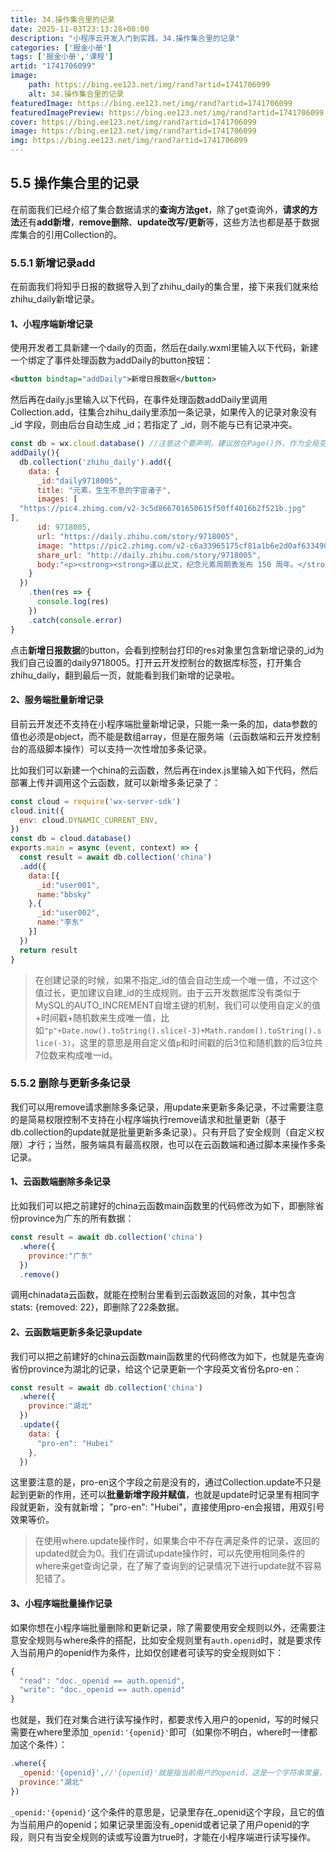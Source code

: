 ```yaml
---
title: 34.操作集合里的记录
date: 2025-11-03T23:13:28+08:00
description: "小程序云开发入门到实践，34.操作集合里的记录"
categories: ['掘金小册']
tags: ['掘金小册','课程']
artid: "1741706099"
image:
    path: https://bing.ee123.net/img/rand?artid=1741706099
    alt: 34.操作集合里的记录
featuredImage: https://bing.ee123.net/img/rand?artid=1741706099
featuredImagePreview: https://bing.ee123.net/img/rand?artid=1741706099
cover: https://bing.ee123.net/img/rand?artid=1741706099
image: https://bing.ee123.net/img/rand?artid=1741706099
img: https://bing.ee123.net/img/rand?artid=1741706099
---
```


## 5.5 操作集合里的记录
在前面我们已经介绍了集合数据请求的**查询方法get**，除了get查询外，**请求的方法**还有**add新增**，**remove删除**、**update改写/更新**等，这些方法也都是基于数据库集合的引用Collection的。

### 5.5.1 新增记录add
在前面我们将知乎日报的数据导入到了zhihu_daily的集合里，接下来我们就来给zhihu_daily新增记录。
#### 1、小程序端新增记录
使用开发者工具新建一个daily的页面，然后在daily.wxml里输入以下代码，新建一个绑定了事件处理函数为addDaily的button按钮：
```xml
<button bindtap="addDaily">新增日报数据</button>
```
然后再在daily.js里输入以下代码，在事件处理函数addDaily里调用Collection.add，往集合zhihu_daily里添加一条记录，如果传入的记录对象没有 _id 字段，则由后台自动生成 _id；若指定了 _id，则不能与已有记录冲突。
```javascript
const db = wx.cloud.database() //注意这个要声明，建议放在Page()外，作为全局变量
addDaily(){
  db.collection('zhihu_daily').add({
    data: {
      _id:"daily9718005",
      title: "元素，生生不息的宇宙诸子",
      images: [
  "https://pic4.zhimg.com/v2-3c5d866701650615f50ff4016b2f521b.jpg"
],
      id: 9718005,
      url: "https://daily.zhihu.com/story/9718005",
      image: "https://pic2.zhimg.com/v2-c6a33965175cf81a1b6e2d0af633490d.jpg",
      share_url: "http://daily.zhihu.com/story/9718005",
      body:"<p><strong><strong>谨以此文，纪念元素周期表发布 150 周年。</strong></strong></p>rn<p>地球，世界，和生活在这里的芸芸众生从何而来，这是每个人都曾有意无意思考过的问题。</p>rn<p>科幻小说家道格拉斯·亚当斯给了一个无厘头的答案，42；宗教也给出了诸神创世的虚构场景；</p>rn<p>最为恢弘的画面，则是由科学给出的，另一个意义上的<strong>生死轮回，一场属于元素的生死轮回</strong>。</p>"
    }
  })
    .then(res => {
      console.log(res)
    })
    .catch(console.error)
}
```
点击**新增日报数据**的button，会看到控制台打印的res对象里包含新增记录的_id为我们自己设置的daily9718005。打开云开发控制台的数据库标签，打开集合zhihu_daily，翻到最后一页，就能看到我们新增的记录啦。

#### 2、服务端批量新增记录
目前云开发还不支持在小程序端批量新增记录，只能一条一条的加，data参数的值也必须是object，而不能是数组array，但是在服务端（云函数端和云开发控制台的高级脚本操作）可以支持一次性增加多条记录。

比如我们可以新建一个china的云函数，然后再在index.js里输入如下代码，然后部署上传并调用这个云函数，就可以新增多条记录了：
```javascript
const cloud = require('wx-server-sdk')
cloud.init({
  env: cloud.DYNAMIC_CURRENT_ENV,
})
const db = cloud.database() 
exports.main = async (event, context) => {
  const result = await db.collection('china')
  .add({
    data:[{
      _id:"user001",
      name:"bbsky"
    },{
      _id:"user002",
      name:"李东"
    }]
  })
  return result
}
```
>在创建记录的时候，如果不指定_id的值会自动生成一个唯一值，不过这个值过长，更加建议自建_id的生成规则。由于云开发数据库没有类似于MySQL的AUTO_INCREMENT自增主键的机制，我们可以使用自定义的值+时间戳+随机数来生成唯一值，比如`"p"+Date.now().toString().slice(-3)+Math.random().toString().slice(-3)`，这里的意思是用自定义值`p`和时间戳的后3位和随机数的后3位共7位数来构成唯一id。

### 5.5.2 删除与更新多条记录
我们可以用remove请求删除多条记录，用update来更新多条记录，不过需要注意的是简易权限控制不支持在小程序端执行remove请求和批量更新（基于db.collection的update就是批量更新多条记录）。只有开启了安全规则（自定义权限）才行；当然，服务端具有最高权限，也可以在云函数端和通过脚本来操作多条记录。

#### 1、云函数端删除多条记录
比如我们可以把之前建好的china云函数main函数里的代码修改为如下，即删除省份province为广东的所有数据：
```javascript
const result = await db.collection('china')
  .where({
    province:"广东"
  })
  .remove()
```
调用chinadata云函数，就能在控制台里看到云函数返回的对象，其中包含stats: {removed: 22}，即删除了22条数据。

#### 2、云函数端更新多条记录update
我们可以把之前建好的china云函数main函数里的代码修改为如下，也就是先查询省份province为湖北的记录，给这个记录更新一个字段英文省份名pro-en：
```javascript
const result = await db.collection('china')
  .where({
    province:"湖北"
  })
  .update({
    data: {
      "pro-en": "Hubei"
    },
  })
```
这里要注意的是，pro-en这个字段之前是没有的，通过Collection.update不只是起到更新的作用，还可以**批量新增字段并赋值**，也就是update时记录里有相同字段就更新，没有就新增； "pro-en":  "Hubei"，直接使用pro-en会报错，用双引号效果等价。
>在使用where.update操作时，如果集合中不存在满足条件的记录，返回的updated就会为0。我们在调试update操作时，可以先使用相同条件的where来get查询记录，在了解了查询到的记录情况下进行update就不容易犯错了。

#### 3、小程序端批量操作记录
如果你想在小程序端批量删除和更新记录，除了需要使用安全规则以外，还需要注意安全规则与where条件的搭配，比如安全规则里有`auth.openid`时，就是要求传入当前用户的openid作为条件，比如仅创建者可读写的安全规则如下：
```javascript
{
  "read": "doc._openid == auth.openid",
  "write": "doc._openid == auth.openid"
}
```
也就是，我们在对集合进行读写操作时，都要求传入用户的openid，写的时候只需要在where里添加`_openid:'{openid}'`即可（如果你不明白，where时一律都加这个条件）：
```javascript
.where({
  _openid:'{openid}',//'{openid}'就是指当前用户的openid，这是一个字符串常量，当后台发现该字符串时会自动替换为当前小程序用户的openid
  province:"湖北"
})
```
`_openid:'{openid}'`这个条件的意思是，记录里存在_openid这个字段，且它的值为当前用户的openid；如果记录里面没有_openid或者记录了用户openid的字段，则只有当安全规则的读或写设置为true时，才能在小程序端进行读写操作。

